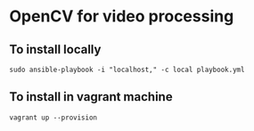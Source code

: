 OpenCV for video processing
====

To install locally
---
`sudo ansible-playbook -i "localhost," -c local playbook.yml`

To install in vagrant machine
---
`vagrant up --provision`